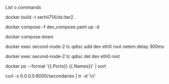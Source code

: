 List o commands

docker build -t serhii714/ds:iter2 .

docker compose -f dev_compose.yaml up -d 

docker compose down

docker exec second-node-2 tc qdisc add dev eth0 root netem delay 300ms

docker exec second-node-2 tc qdisc del dev eth0 root


docker ps --format '{{.Ports}} {{.Names}}' | sort

curl -s 0.0.0.0:8000/secondaries | tr -d '\n' 
